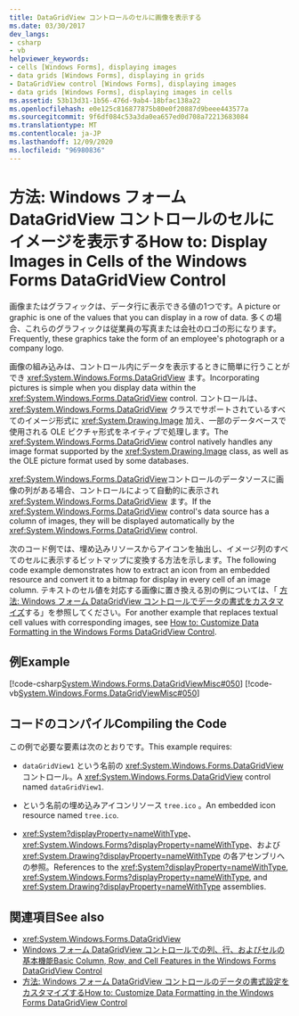 ```yaml
---
title: DataGridView コントロールのセルに画像を表示する
ms.date: 03/30/2017
dev_langs:
- csharp
- vb
helpviewer_keywords:
- cells [Windows Forms], displaying images
- data grids [Windows Forms], displaying in grids
- DataGridView control [Windows Forms], displaying images
- data grids [Windows Forms], displaying images in cells
ms.assetid: 53b13d31-1b56-476d-9ab4-18bfac138a22
ms.openlocfilehash: e0e125c816877875b80e0f20887d9beee443577a
ms.sourcegitcommit: 9f6df084c53a3da0ea657ed0d708a72213683084
ms.translationtype: MT
ms.contentlocale: ja-JP
ms.lasthandoff: 12/09/2020
ms.locfileid: "96980836"
---
```

# <a name="how-to-display-images-in-cells-of-the-windows-forms-datagridview-control"></a><span data-ttu-id="04997-102">方法: Windows フォーム DataGridView コントロールのセルにイメージを表示する</span><span class="sxs-lookup"><span data-stu-id="04997-102">How to: Display Images in Cells of the Windows Forms DataGridView Control</span></span>
<span data-ttu-id="04997-103">画像またはグラフィックは、データ行に表示できる値の1つです。</span><span class="sxs-lookup"><span data-stu-id="04997-103">A picture or graphic is one of the values that you can display in a row of data.</span></span> <span data-ttu-id="04997-104">多くの場合、これらのグラフィックは従業員の写真または会社のロゴの形になります。</span><span class="sxs-lookup"><span data-stu-id="04997-104">Frequently, these graphics take the form of an employee's photograph or a company logo.</span></span>  
  
 <span data-ttu-id="04997-105">画像の組み込みは、コントロール内にデータを表示するときに簡単に行うことができ <xref:System.Windows.Forms.DataGridView> ます。</span><span class="sxs-lookup"><span data-stu-id="04997-105">Incorporating pictures is simple when you display data within the <xref:System.Windows.Forms.DataGridView> control.</span></span> <span data-ttu-id="04997-106">コントロールは、 <xref:System.Windows.Forms.DataGridView> クラスでサポートされているすべてのイメージ形式に <xref:System.Drawing.Image> 加え、一部のデータベースで使用される OLE ピクチャ形式をネイティブで処理します。</span><span class="sxs-lookup"><span data-stu-id="04997-106">The <xref:System.Windows.Forms.DataGridView> control natively handles any image format supported by the <xref:System.Drawing.Image> class, as well as the OLE picture format used by some databases.</span></span>  
  
 <span data-ttu-id="04997-107"><xref:System.Windows.Forms.DataGridView>コントロールのデータソースに画像の列がある場合、コントロールによって自動的に表示され <xref:System.Windows.Forms.DataGridView> ます。</span><span class="sxs-lookup"><span data-stu-id="04997-107">If the <xref:System.Windows.Forms.DataGridView> control's data source has a column of images, they will be displayed automatically by the <xref:System.Windows.Forms.DataGridView> control.</span></span>  
  
 <span data-ttu-id="04997-108">次のコード例では、埋め込みリソースからアイコンを抽出し、イメージ列のすべてのセルに表示するビットマップに変換する方法を示します。</span><span class="sxs-lookup"><span data-stu-id="04997-108">The following code example demonstrates how to extract an icon from an embedded resource and convert it to a bitmap for display in every cell of an image column.</span></span> <span data-ttu-id="04997-109">テキストのセル値を対応する画像に置き換える別の例については、「 [方法: Windows フォーム DataGridView コントロールでデータの書式をカスタマイズ](how-to-customize-data-formatting-in-the-windows-forms-datagridview-control.md)する」を参照してください。</span><span class="sxs-lookup"><span data-stu-id="04997-109">For another example that replaces textual cell values with corresponding images, see [How to: Customize Data Formatting in the Windows Forms DataGridView Control](how-to-customize-data-formatting-in-the-windows-forms-datagridview-control.md).</span></span>  
  
## <a name="example"></a><span data-ttu-id="04997-110">例</span><span class="sxs-lookup"><span data-stu-id="04997-110">Example</span></span>  
 [!code-csharp[System.Windows.Forms.DataGridViewMisc#050](~/samples/snippets/csharp/VS_Snippets_Winforms/System.Windows.Forms.DataGridViewMisc/CS/datagridviewmisc.cs#050)]
 [!code-vb[System.Windows.Forms.DataGridViewMisc#050](~/samples/snippets/visualbasic/VS_Snippets_Winforms/System.Windows.Forms.DataGridViewMisc/VB/datagridviewmisc.vb#050)]  
  
## <a name="compiling-the-code"></a><span data-ttu-id="04997-111">コードのコンパイル</span><span class="sxs-lookup"><span data-stu-id="04997-111">Compiling the Code</span></span>  
 <span data-ttu-id="04997-112">この例で必要な要素は次のとおりです。</span><span class="sxs-lookup"><span data-stu-id="04997-112">This example requires:</span></span>  
  
- <span data-ttu-id="04997-113">`dataGridView1` という名前の <xref:System.Windows.Forms.DataGridView> コントロール。</span><span class="sxs-lookup"><span data-stu-id="04997-113">A <xref:System.Windows.Forms.DataGridView> control named `dataGridView1`.</span></span>  
  
- <span data-ttu-id="04997-114">という名前の埋め込みアイコンリソース `tree.ico` 。</span><span class="sxs-lookup"><span data-stu-id="04997-114">An embedded icon resource named `tree.ico`.</span></span>  
  
- <span data-ttu-id="04997-115"><xref:System?displayProperty=nameWithType>、<xref:System.Windows.Forms?displayProperty=nameWithType>、および <xref:System.Drawing?displayProperty=nameWithType> の各アセンブリへの参照。</span><span class="sxs-lookup"><span data-stu-id="04997-115">References to the <xref:System?displayProperty=nameWithType>, <xref:System.Windows.Forms?displayProperty=nameWithType>, and <xref:System.Drawing?displayProperty=nameWithType> assemblies.</span></span>  
  
## <a name="see-also"></a><span data-ttu-id="04997-116">関連項目</span><span class="sxs-lookup"><span data-stu-id="04997-116">See also</span></span>

- <xref:System.Windows.Forms.DataGridView>
- [<span data-ttu-id="04997-117">Windows フォーム DataGridView コントロールでの列、行、およびセルの基本機能</span><span class="sxs-lookup"><span data-stu-id="04997-117">Basic Column, Row, and Cell Features in the Windows Forms DataGridView Control</span></span>](basic-column-row-and-cell-features-wf-datagridview-control.md)
- [<span data-ttu-id="04997-118">方法: Windows フォーム DataGridView コントロールのデータの書式設定をカスタマイズする</span><span class="sxs-lookup"><span data-stu-id="04997-118">How to: Customize Data Formatting in the Windows Forms DataGridView Control</span></span>](how-to-customize-data-formatting-in-the-windows-forms-datagridview-control.md)
